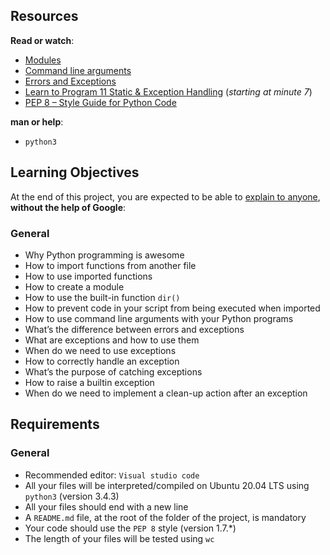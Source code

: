 
 

  <div class="panel-body">
    <h2>Resources</h2>

<p><strong>Read or watch</strong>:</p>

<ul>
<li><a href="/rltoken/BSjlo-phgAvB9FWYeTo-bQ" title="Modules" target="_blank">Modules</a> </li>
<li><a href="/rltoken/wF0YjiM9DAGAkVLFsC7OdQ" title="Command line arguments" target="_blank">Command line arguments</a> </li>
<li><a href="/rltoken/dgTLhFa7VKGOfCy8sIVhfw" title="Errors and Exceptions" target="_blank">Errors and Exceptions</a> </li>
<li><a href="/rltoken/Kl0rZ0gVrDszVd6fzV6XtQ" title="Learn to Program 11 Static &amp; Exception Handling" target="_blank">Learn to Program 11 Static &amp; Exception Handling</a> (<em>starting at minute 7</em>)</li>
<li><a href="/rltoken/jO9By8tpVv_vKzNjc1TeHA" title="PEP 8 -- Style Guide for Python Code" target="_blank">PEP 8 &ndash; Style Guide for Python Code</a> </li>
</ul>

<p><strong>man or help</strong>:</p>

<ul>
<li><code>python3</code></li>
</ul>

<h2>Learning Objectives</h2>

<p>At the end of this project, you are expected to be able to <a href="/rltoken/MeWMQXhWHDbHC8-0a11Cbg" title="explain to anyone" target="_blank">explain to anyone</a>, <strong>without the help of Google</strong>:</p>

<h3>General</h3>

<ul>
<li>Why Python programming is awesome</li>
<li>How to import functions from another file</li>
<li>How to use imported functions</li>
<li>How to create a module</li>
<li>How to use the built-in function <code>dir()</code></li>
<li>How to prevent code in your script from being executed when imported</li>
<li>How to use command line arguments with your Python programs</li>
<li>What&rsquo;s the difference between errors and exceptions</li>
<li>What are exceptions and how to use them</li>
<li>When do we need to use exceptions</li>
<li>How to correctly handle an exception</li>
<li>What&rsquo;s the purpose of catching exceptions</li>
<li>How to raise a builtin exception</li>
<li>When do we need to implement a clean-up action after an exception</li>
</ul>

<h2>Requirements</h2>

<h3>General</h3>

<ul>
<li>Recommended editor: <code>Visual studio code</code></li>
<li>All your files will be interpreted/compiled on Ubuntu 20.04 LTS using <code>python3</code> (version 3.4.3)</li>
<li>All your files should end with a new line</li>
<li>A <code>README.md</code> file, at the root of the folder of the project, is mandatory</li>
<li>Your code should use the <code>PEP 8</code> style (version 1.7.*)</li>
<li>The length of your files will be tested using <code>wc</code></li>
</ul>

  </div>
